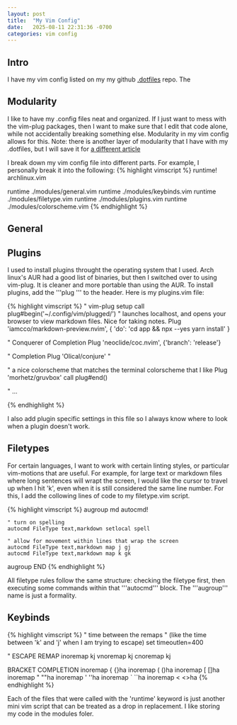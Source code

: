 ```yaml
---
layout: post
title:  "My Vim Config"
date:   2025-08-11 22:31:36 -0700
categories: vim config
---
```

## Intro
I have my vim config listed on my my github [.dotfiles][github-dotfiles-repo] repo. The 

## Modularity 
I like to have my .config files neat and organized. If I just want to mess with the vim-plug packages, then I want to make sure that I edit that code alone, while not accidentally breaking something else. Modularity in my vim config allows for this. Note: there is another layer of modularity that I have with my .dotfiles, but I will save it for [a different article][explaining-my-.dotfiles-repo]

I break down my vim config file into different parts. For example, I personally break it into the following: 
{% highlight vimscript %}
runtime! archlinux.vim

runtime ./modules/general.vim
runtime ./modules/keybinds.vim
runtime ./modules/filetype.vim
runtime ./modules/plugins.vim
runtime ./modules/colorscheme.vim
{% endhighlight %}

## General 
## Plugins 
I used to install plugins throught the operating system that I used. Arch linux's AUR had a good list of binaries, but then I switched over to using vim-plug. It is cleaner and more portable than using the AUR. 
To install plugins, add the '''plug <plugin-name>''' to the header. Here is my plugins.vim file:

{% highlight vimscript %}
" vim-plug setup
call plug#begin('~/.config/vim/plugged/')
" launches localhost, and opens your browser to view markdown files. Nice for taking notes.
Plug 'iamcco/markdown-preview.nvim', { 'do': 'cd app && npx --yes yarn install' }

" Conquerer of Completion
Plug 'neoclide/coc.nvim', {'branch': 'release'}

" Completion
Plug 'Olical/conjure' " 

" a nice colorscheme that matches the terminal colorscheme that I like
Plug 'morhetz/gruvbox'
call plug#end()

" ...

{% endhighlight %}

I also add plugin specific settings in this file so I always know where to look when a plugin doesn't work.

## Filetypes
For certain languages, I want to work with certain linting styles, or particular vim-motions that are useful. For example, for large text or markdown files where long sentences will wrapt the screen, I would like the cursor to travel up when I hit 'k', even when it is still considered the same line number. For this, I add the collowing lines of code to my filetype.vim script.

{% highlight vimscript %}
augroup md 
	autocmd! 

    " turn on spelling 
	autocmd FileType text,markdown setlocal spell

    " allow for movement within lines that wrap the screen
	autocmd FileType text,markdown map j gj
	autocmd FileType text,markdown map k gk
augroup END
{% endhighlight %}

All filetype rules follow the same structure: checking the filetype first, then executing some commands within that '''autocmd''' block. The '''augroup''' name is just a formality. 

## Keybinds

{% highlight vimscript %}
" time between the remaps
" (like the time between 'k' and 'j' when I am trying to escape)
set timeoutlen=400

" ESCAPE REMAP
inoremap kj <esc>
vnoremap kj <esc>
cnoremap kj <C-C>

BRACKET COMPLETION
inoremap { {}<Esc>ha
inoremap ( ()<Esc>ha
inoremap [ []<Esc>ha
inoremap " ""<Esc>ha
inoremap ' ''<Esc>ha
inoremap ` ``<Esc>ha
inoremap < <><Esc>ha
{% endhighlight %}



Each of the files that were called with the 'runtime' keyword is just another mini vim script that can be treated as a drop in replacement. I like storing my code in the modules foler.

[github-dotfiles-repo]: https://github.com/jude-shin/.dotfiles
[explaining-my-.dotfiles-repo]: httpps:google.com
